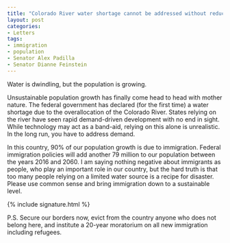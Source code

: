 ```yaml
---
title: "Colorado River water shortage cannot be addressed without reducing population growth"
layout: post
categories:
- Letters
tags:
- immigration
- population
- Senator Alex Padilla
- Senator Dianne Feinstein
---
```


Water is dwindling, but the population is growing.

Unsustainable population growth has finally come head to head with mother nature. The federal government has declared (for the first time) a water shortage due to the overallocation of the Colorado River. States relying on the river have seen rapid demand-driven development with no end in sight. While technology may act as a band-aid, relying on this alone is unrealistic. In the long run, you have to address demand.

In this country, 90% of our population growth is due to immigration. Federal immigration policies will add another 79 million to our population between the years 2016 and 2060. I am saying nothing negative about immigrants as people, who play an important role in our country, but the hard truth is that too many people relying on a limited water source is a recipe for disaster. Please use common sense and bring immigration down to a sustainable level.

{% include signature.html %}

P.S. Secure our borders now, evict from the country anyone who does not belong here, and institute a 20-year moratorium on all new immigration including refugees.